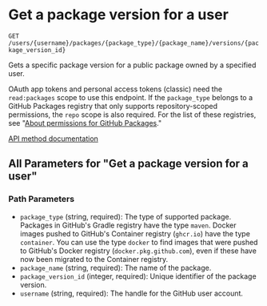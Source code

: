 # Get a package version for a user

`GET /users/{username}/packages/{package_type}/{package_name}/versions/{package_version_id}`

Gets a specific package version for a public package owned by a specified user.

OAuth app tokens and personal access tokens (classic) need the `read:packages` scope to use this endpoint. If the `package_type` belongs to a GitHub Packages registry that only supports repository-scoped permissions, the `repo` scope is also required. For the list of these registries, see "[About permissions for GitHub Packages](https://docs.github.com/packages/learn-github-packages/about-permissions-for-github-packages#permissions-for-repository-scoped-packages)."

[API method documentation](https://docs.github.com/rest/packages/packages#get-a-package-version-for-a-user)

## All Parameters for "Get a package version for a user"

### Path Parameters

- `package_type` (string, required): The type of supported package. Packages in GitHub's Gradle registry have the type `maven`. Docker images pushed to GitHub's Container registry (`ghcr.io`) have the type `container`. You can use the type `docker` to find images that were pushed to GitHub's Docker registry (`docker.pkg.github.com`), even if these have now been migrated to the Container registry.
- `package_name` (string, required): The name of the package.
- `package_version_id` (integer, required): Unique identifier of the package version.
- `username` (string, required): The handle for the GitHub user account.